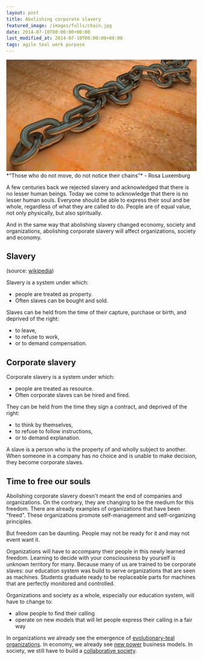 ```yaml
---
layout: post
title: Abolishing corporate slavery
featured_image: /images/fulls/chain.jpg
date: 2014-07-10T00:00:00+00:00
last_modified_at: 2014-07-10T00:00:00+00:00
tags: agile teal work purpose
---
```

<img src="/images/fulls/chain.jpg" class="fit image">
*“Those who do not move, do not notice their chains”*
 - Rosa Luxemburg

A few centuries back we rejected slavery and acknowledged that there is no lesser human beings. Today we come to acknowledge that there is no lesser human souls. Everyone should be able to express their soul and be whole, regardless of what they are called to do. People are of equal value, not only physically, but also spiritually.

And in the same way that abolishing slavery changed economy, society and organizations, abolishing corporate slavery will affect organizations, society and economy.

## Slavery 

(source: [wikipedia](http://en.wikipedia.org/wiki/Slavery))

Slavery is a system under which:

+ people are treated as property. 
+ Often slaves can be bought and sold. 

Slaves can be held from the time of their capture, purchase or birth, and deprived of the right:

+ to leave,
+ to refuse to work,
+ or to demand compensation. 

## Corporate slavery

Corporate slavery is a system under which:

+ people are treated as resource. 
+ Often corporate slaves can be hired and fired. 

They can be held from the time they sign a contract, and deprived of the right:

+ to think by themselves, 
+ to refuse to follow instructions, 
+ or to demand explanation.

A slave is a person who is the property of and wholly subject to another. When someone in a company has no choice and is unable to make decision, they become corporate slaves.

## Time to free our souls

Abolishing corporate slavery doesn't meant the end of companies and organizations. On the contrary, they are changing to be the medium for this freedom. There are already examples of organizations that have been "freed". These organizations promote self-management and self-organizing principles. 

But freedom can be daunting. People may not be ready for it and may not event want it. 

Organizations will have to accompany their people in this newly learned freedom.  Learning to decide with your consciousness by yourself is unknown territory for many. Because many of us are trained to be corporate slaves: our education system was build to serve organizations that are seen as machines. Students graduate ready to be replaceable parts for machines that are perfectly monitored and controlled. 

Organizations and society as a whole, especially our education system, will have to change to:

+ allow people to find their calling
+ operate on new models that will let people express their calling in a fair way

In organizations we already see the emergence of [evolutionary-teal organizations](http://www.reinventingorganizations.com/). In economy, we already see [new power](https://hbr.org/2014/12/understanding-new-power) business models. In society, we still have to build a [collaborative society](http://magazine.ouishare.net/2014/11/the-power-of-side-effects-towards-a-collaborative-society/).

